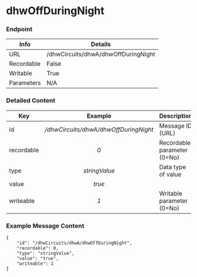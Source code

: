 # dhwOffDuringNight



### Endpoint

| Info  | Details |
| ------------- | ------------- |
| URL   | /dhwCircuits/dhwA/dhwOffDuringNight   |
| Recordable   | False   |
| Writable   | True   |
| Parameters  | N/A |

### Detailed Content

|  Key  | Example | Description |
| ------------- | :------: | ------------------------------ |
|  id | _/dhwCircuits/dhwA/dhwOffDuringNight_ | Message ID (URL) |
|  recordable | _0_ | Recordable parameter (0=No) |
|  type | _stringValue_ | Data type of value |
|  value | _true_ |  |
|  writeable | _1_ | Writable parameter (0=No) |



### Example Message Content
```
{
    "id": "/dhwCircuits/dhwA/dhwOffDuringNight",
    "recordable": 0,
    "type": "stringValue",
    "value": "true",
    "writeable": 1
}
```
